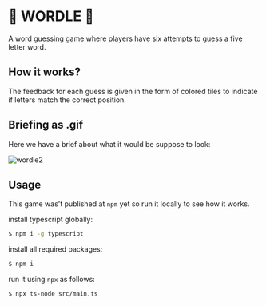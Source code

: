 # :rainbow: WORDLE :rainbow:

A word guessing game where players have six attempts to guess a five letter word.

## How it works?
The feedback for each guess is given in the form of colored tiles to indicate if letters match the correct position.

## Briefing as .gif

Here we have a brief about what it would be suppose to look:

![wordle2](https://user-images.githubusercontent.com/33763843/163688245-cb3b6a68-cf61-419a-8b81-60fa5ce3b91c.gif)


## Usage

This game was't published at `npm` yet so run it locally to see how it works.

install typescript globally:

```bash
$ npm i -g typescript
```

install all required packages:

```bash
$ npm i
```

run it using `npx` as follows:

```bash
$ npx ts-node src/main.ts
```
